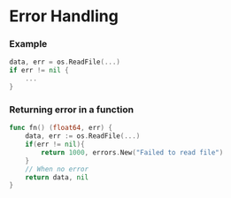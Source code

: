 # Error Handling

### Example

```go
data, err = os.ReadFile(...)
if err != nil {
    ...
}
```

### Returning error in a function

```go
func fn() (float64, err) {
    data, err := os.ReadFile(...)
    if(err != nil){
        return 1000, errors.New("Failed to read file")
    }
    // When no error
    return data, nil
}
```